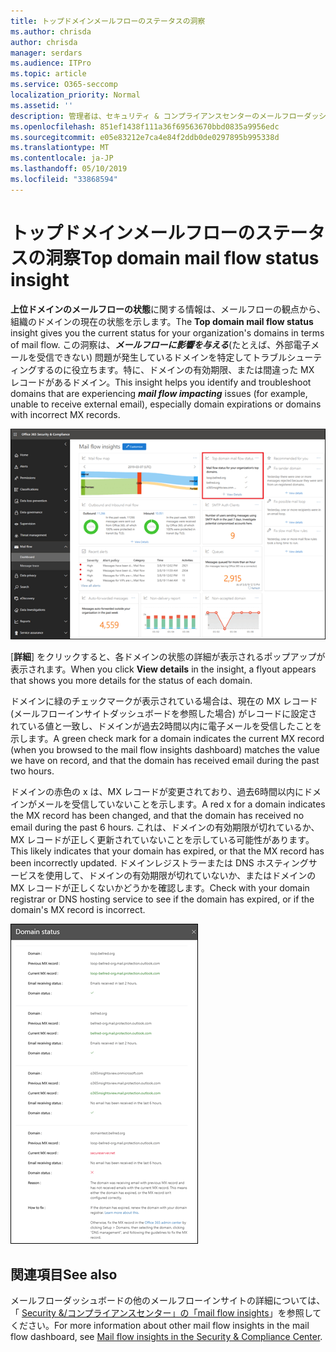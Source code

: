 ```yaml
---
title: トップドメインメールフローのステータスの洞察
ms.author: chrisda
author: chrisda
manager: serdars
ms.audience: ITPro
ms.topic: article
ms.service: O365-seccomp
localization_priority: Normal
ms.assetid: ''
description: 管理者は、セキュリティ & コンプライアンスセンターのメールフローダッシュボードにある上位のドメインメールフローの状態について理解できます。
ms.openlocfilehash: 851ef1438f111a36f69563670bbd0835a9956edc
ms.sourcegitcommit: e05e83212e7ca4e84f2ddb0de0297895b995338d
ms.translationtype: MT
ms.contentlocale: ja-JP
ms.lasthandoff: 05/10/2019
ms.locfileid: "33868594"
---
```

# <a name="top-domain-mail-flow-status-insight"></a><span data-ttu-id="ec98c-103">トップドメインメールフローのステータスの洞察</span><span class="sxs-lookup"><span data-stu-id="ec98c-103">Top domain mail flow status insight</span></span>

<span data-ttu-id="ec98c-104">**上位ドメインのメールフローの状態**に関する情報は、メールフローの観点から、組織のドメインの現在の状態を示します。</span><span class="sxs-lookup"><span data-stu-id="ec98c-104">The **Top domain mail flow status** insight gives you the current status for your organization's domains in terms of mail flow.</span></span> <span data-ttu-id="ec98c-105">この洞察は、***メールフローに影響を与える***(たとえば、外部電子メールを受信できない) 問題が発生しているドメインを特定してトラブルシューティングするのに役立ちます。特に、ドメインの有効期限、または間違った MX レコードがあるドメイン。</span><span class="sxs-lookup"><span data-stu-id="ec98c-105">This insight helps you identify and troubleshoot domains that are experiencing ***mail flow impacting*** issues (for example, unable to receive external email), especially domain expirations or domains with incorrect MX records.</span></span>

![セキュリティ & コンプライアンスセンターのメールフローダッシュボードにある上位ドメインフローの状態の洞察](media/domain-mail-flow-status-selected.png)

<span data-ttu-id="ec98c-107">[**詳細**] をクリックすると、各ドメインの状態の詳細が表示されるポップアップが表示されます。</span><span class="sxs-lookup"><span data-stu-id="ec98c-107">When you click **View details** in the insight, a flyout appears that shows you more details for the status of each domain.</span></span>

<span data-ttu-id="ec98c-108">ドメインに緑のチェックマークが表示されている場合は、現在の MX レコード (メールフローインサイトダッシュボードを参照した場合) がレコードに設定されている値と一致し、ドメインが過去2時間以内に電子メールを受信したことを示します。</span><span class="sxs-lookup"><span data-stu-id="ec98c-108">A green check mark for a domain indicates the current MX record (when you browsed to the mail flow insights dashboard) matches the value we have on record, and that the domain has received email during the past two hours.</span></span>

<span data-ttu-id="ec98c-109">ドメインの赤色の x は、MX レコードが変更されており、過去6時間以内にドメインがメールを受信していないことを示します。</span><span class="sxs-lookup"><span data-stu-id="ec98c-109">A red x for a domain indicates the MX record has been changed, and that the domain has received no email during the past 6 hours.</span></span> <span data-ttu-id="ec98c-110">これは、ドメインの有効期限が切れているか、MX レコードが正しく更新されていないことを示している可能性があります。</span><span class="sxs-lookup"><span data-stu-id="ec98c-110">This likely indicates that your domain has expired, or that the MX record has been incorrectly updated.</span></span> <span data-ttu-id="ec98c-111">ドメインレジストラーまたは DNS ホスティングサービスを使用して、ドメインの有効期限が切れていないか、またはドメインの MX レコードが正しくないかどうかを確認します。</span><span class="sxs-lookup"><span data-stu-id="ec98c-111">Check with your domain registrar or DNS hosting service to see if the domain has expired, or if the domain's MX record is incorrect.</span></span>

![トップドメインフローの状態に関する詳細ポップアップ](media/domain-mail-flow-status-flyout.png)

## <a name="see-also"></a><span data-ttu-id="ec98c-113">関連項目</span><span class="sxs-lookup"><span data-stu-id="ec98c-113">See also</span></span>

<span data-ttu-id="ec98c-114">メールフローダッシュボードの他のメールフローインサイトの詳細については、「 [Security &/コンプライアンスセンター」の「mail flow insights](mail-flow-insights-v2.md)」を参照してください。</span><span class="sxs-lookup"><span data-stu-id="ec98c-114">For more information about other mail flow insights in the mail flow dashboard, see [Mail flow insights in the Security & Compliance Center](mail-flow-insights-v2.md).</span></span>
